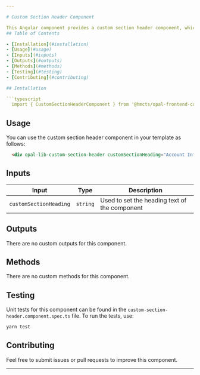 ```yaml
---

# Custom Section Header Component

This Angular component provides a custom section header component, which will be used for the account enquiry flow and other flows throughout the program.
## Table of Contents

- [Installation](#installation)
- [Usage](#usage)
- [Inputs](#inputs)
- [Outputs](#outputs)
- [Methods](#methods)
- [Testing](#testing)
- [Contributing](#contributing)

## Installation

```typescript
  import { CustomSectionHeaderComponent } from '@hmcts/opal-frontend-common/components/custom/custom-section-header';
```


## Usage

You can use the custom section header component in your template as follows:

```html
  <div opal-lib-custom-section-header customSectionHeading="Account Information"></div>
```

## Inputs

| Input                   | Type     | Description                                     |
| ----------------------- | -------- | ----------------------------------------------- |
| `customSectionHeading`  | `string` | Used to set the heading text of the component   |

## Outputs

There are no custom outputs for this component.

## Methods

There are no custom methods for this component.

## Testing

Unit tests for this component can be found in the `custom-section-header.component.spec.ts` file. To run the tests, use:

```bash
yarn test
```

## Contributing

Feel free to submit issues or pull requests to improve this component.

---
```

